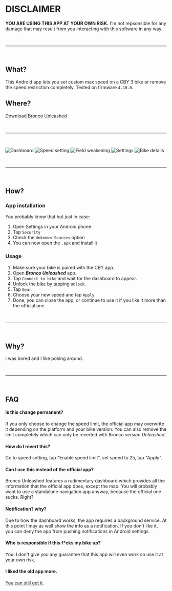 ⠀

# DISCLAIMER

**YOU ARE USING THIS APP AT YOUR OWN RISK.** I'm not repsonsible for any damage that may result from you interacting with this software in any way.

⠀

---

⠀

## What?

This Android app lets you set custom max speed on a CBY 3 bike or remove the speed restriction completely. Tested on firmware `4.10.0`.

## Where?

[Download Bronco Unleashed](https://github.com/hackboyMcHack/bronco/releases/download/3.0/BroncoUnleashed30.apk)

⠀

---
⠀

![Dashboard](./files/30-dashboard.png) ![Speed setting](./files/30-speedsetting.png) ![Field weakening](./files/30-fieldweakening.png) ![Settings](./files/30-settings.png) ![Bike details](./files/30-details.png)

⠀

---

⠀

## How?

### App installation

You probably know that but just in case:

1. Open Settings in your Android phone
2. Tap `Security`
3. Check the `Unknown Sources` option
4. You can now open the `.apk` and install it

### Usage

1. Make sure your bike is paired with the CBY app. 
2. Open ***Bronco Unleashed*** app.
3. Tap `Connect to bike` and wait for the dashboard to appear.
4. Unlock the bike by tapping `Unlock`.
5. Tap `Gear`.
6. Choose your new speed and tap `Apply`.
7. Done, you can close the app, or continue to use it if you like it more than the official one.

⠀

---

⠀

## Why?

I was bored and I like poking around.

⠀

---

⠀

## FAQ

#### Is this change permanent?

If you only choose to change the speed limit, the official app may overwrite it depending on the platform and your bike version. You can also remove the limit completely which can only be reverted with Bronco _version Unleashed_.

#### How do I revert this?

Go to speed setting, tap "Enable speed limit", set speed to 25, tap "Apply".

#### Can I use this instead of the official app?

Bronco Unleashed features a rudimentary dashboard which provides all the information that the official app does, except the map. You will probably want to use a standalone navigation app anyway, because the official one sucks. Right? 

#### Notification? why?

Due to how the dashboard works, the app requires a background service. At this point I may as well show the info as a notification. If you don't like it, you can deny the app from pushing notifications in Android settings.

#### Who is responsible if this f\*cks my bike up?

You. I don't give you any guarantee that this app will even work so use it at your own risk.

#### I liked the old app more.

[You can still get it](https://github.com/hackboyMcHack/bronco/releases/download/1.0.0/Bronco.apk).


⠀

⠀

